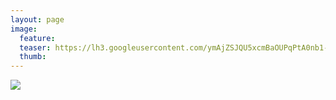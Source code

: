```yaml
---
layout: page
image:
  feature:
  teaser: https://lh3.googleusercontent.com/ymAjZSJQU5xcmBaOUPqPtA0nb1-R_a3KZ5lPeFW9Xes=w245-h163-no
  thumb:
---
```


![](https://lh3.googleusercontent.com/3Hfeq8QZhxqF4jSEYBsAxutzMPfxKX9LSPXpXOoXLGQ=w800)

